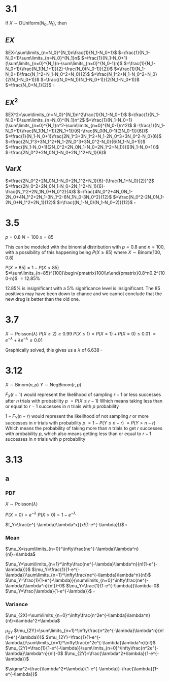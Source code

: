 # 3.1

If $X\sim \text{DUniform}(N_0,N_1)$, then

## $EX$
$EX=\sum\limits_{n=N_0}^{N_1}n\frac{1}{N_1-N_0+1}$
$=\frac{1}{N_1-N_0+1}\sum\limits_{n=N_0}^{N_1}n$
$=\frac{1}{N_1-N_0+1}(\sum\limits_{n=0}^{N_1}n-\sum\limits_{n=0}^{N_0-1}n)$
$=\frac{1}{N_1-N_0+1}(\frac{N_1(N_1+1)}{2}-\frac{N_0(N_0-1)}{2})$
$=\frac{1}{N_1-N_0+1}\frac{N_1^2+N_1-N_0^2+N_0}{2}$
$=\frac{N_1^2+N_1-N_0^2+N_0}{2(N_1-N_0+1)}$
$=\frac{(N_0+N_1)(N_1-N_0+1)}{2(N_1-N_0+1)}$
$=\frac{N_0+N_1}{2}$
$\square$

## $EX^2$

$EX^2=\sum\limits_{n=N_0}^{N_1}n^2\frac{1}{N_1-N_0+1}$
$=\frac{1}{N_1-N_0+1}\sum\limits_{n=N_0}^{N_1}n^2$
$=\frac{1}{N_1-N_0+1}(\sum\limits_{n=0}^{N_1}n^2-\sum\limits_{n=0}^{N_0-1}n^2)$
$=\frac{1}{N_1-N_0+1}(\frac{N_1(N_1+1)(2N_1+1)}{6}-\frac{N_0(N_0-1)(2N_0-1)}{6})$
$=\frac{1}{N_1-N_0+1}\frac{2N_1^3+3N_1^2+N_1-2N_0^3+3N_0^2-N_0}{6}$
$=\frac{2N_1^3+3N_1^2+N_1-2N_0^3+3N_0^2-N_0}{6(N_1-N_0+1)}$
$=\frac{(N_1-N_0+1)(2N_0^2+2N_0N_1-N_0+2N_1^2+N_1)}{6(N_1-N_0+1)}$
$=\frac{2N_0^2+2N_0N_1-N_0+2N_1^2+N_1}{6}$

## $\text{Var}X$

$=\frac{2N_0^2+2N_0N_1-N_0+2N_1^2+N_1}{6}-(\frac{N_1+N_0}{2})^2$
$=\frac{2N_0^2+2N_0N_1-N_0+2N_1^2+N_1}{6}-\frac{N_1^2+2N_1N_0+N_0^2}{4}$
$=\frac{4N_0^2+4N_0N_1-2N_0+4N_1^2+2N_1-3N_1^2-6N_1N_0-3N_0^2}{12}$
$=\frac{N_0^2-2N_0N_1-2N_0+N_1^2+2N_1}{12}$
$=\frac{(N_1-N_0)(N_1-N_0+2)}{12}$
$\square$

# 3.5

$p=0.8$
$N=100$
$x=85$

This can be modeled with the binomial distribution with $p=0.8$ and $n=100$, with a possibility of this happening being $P(X\ge85)$ where $X\sim \text{Binom}(100, 0.8)$

$P(X\ge85)=1-P(X<85)$
$=\sum\limits_{n=85}^{100}\begin{pmatrix}100\\n\end{pmatrix}0.8^n0.2^{100-n}$
$=12.85\%$

12.85% is insignificant with a 5% significance level is insignificant. The 85 positives may have been down to chance and we cannot conclude that the new drug is better than the old one.

# 3.7

$X\sim \text{Poisson}(\lambda)$
$P(X\ge2)\ge0.99$
$P(X\le1)=P(X=1)+P(X=0)\le0.01$
$=e^{-\lambda}+\lambda e^{-\lambda}\le0.01$

Graphically solved, this gives us a $\lambda$ of 6.638
$\square$

# 3.12

$X\sim\text{Binom}(n,p)$
$Y\sim\text{NegBinom}(r,p)$

$F_X(r-1)$ would represent the likelihood of sampling $r-1$ or less successes after $n$ trials with probability $p$
$=P(X\le r-1)$
Which means taking less than or equal to $r-1$ successes in $n$ trials with $p$ probability

$1-F_Y(n-r)$ would represent the likelihood of not sampling $r$ or more successes in $n$ trials with probability $p$
$=1-P(Y\le n-r)$
$=P(Y>n-r)$
Which means the probability of taking more than $n$ trials to get $r$ successes with probability $p$, which also means getting less than or equal to $r-1$ successes in $n$ trials with $p$ probability

# 3.13
## a

### PDF

$X\sim\text{Poisson}(\lambda)$

$P(X=0)=e^{-\lambda}$
$P(X>0)=1-e^{-\lambda}$

$f_Y=\frac{e^{-\lambda}\lambda^x}{x!(1-e^{-\lambda})}$
$\square$

### Mean

$\mu_X=\sum\limits_{n=0}^\infty\frac{ne^{-\lambda}\lambda^n}{n!}=\lambda$

$\mu_Y=\sum\limits_{n=1}^\infty\frac{ne^{-\lambda}\lambda^n}{n!(1-e^{-\lambda})}$
$\mu_Y=\frac{1}{1-e^{-\lambda}}\sum\limits_{n=1}^\infty\frac{ne^{-\lambda}\lambda^n}{n!}$
$\mu_Y=\frac{1}{1-e^{-\lambda}}(\sum\limits_{n=0}^\infty\frac{ne^{-\lambda}\lambda^n}{n!})-0$
$\mu_Y=\frac{1}{1-e^{-\lambda}}\lambda-0$
$\mu_Y=\frac{\lambda}{1-e^{-\lambda}}$
$\square$

### Variance

$\mu_{2X}=\sum\limits_{n=0}^\infty\frac{n^2e^{-\lambda}\lambda^n}{n!}=\lambda^2+\lambda$

$\mu_{2Y}$
$\mu_{2Y}=\sum\limits_{n=1}^\infty\frac{n^2e^{-\lambda}\lambda^n}{n!(1-e^{-\lambda})}$
$\mu_{2Y}=\frac{1}{1-e^{-\lambda}}\sum\limits_{n=1}^\infty\frac{n^2e^{-\lambda}\lambda^n}{n!}$
$\mu_{2Y}=\frac{1}{1-e^{-\lambda}}\sum\limits_{n=0}^\infty\frac{n^2e^{-\lambda}\lambda^n}{n!}-0$
$\mu_{2Y}=\frac{\lambda^2+\lambda}{1-e^{-\lambda}}$

$\sigma^2=\frac{\lambda^2+\lambda}{1-e^{-\lambda}}-\frac{\lambda}{1-e^{-\lambda}}$
